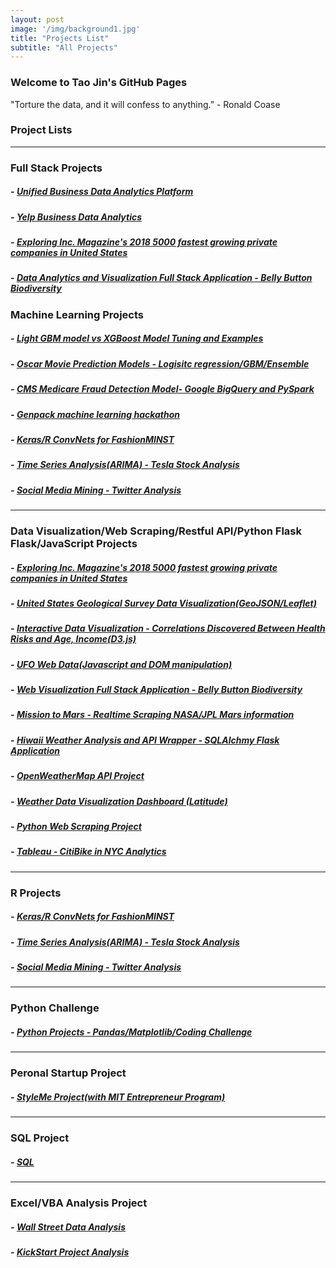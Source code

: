 ```yaml
---
layout: post
image: '/img/background1.jpg'
title: "Projects List"
subtitle: "All Projects"
---
```


### Welcome to Tao Jin's GitHub Pages

"Torture the data, and it will confess to anything.”  - Ronald Coase

### Project Lists   

<hr>

### Full Stack Projects

##### - [Unified Business Data Analytics Platform](https://github.com/Pyligent/Business-Analytics-Platform/edit/master/README.md)


##### - [Yelp Business Data Analytics](https://github.com/Pyligent/yelp_project)


##### - [Exploring Inc. Magazine's 2018 5000 fastest growing private companies in United States](https://github.com/Pyligent/Inc5000_Data_Viz_Project)


##### - [Data Analytics and Visualization Full Stack Application - Belly Button Biodiversity](https://github.com/Pyligent/belly_button_biodiversity)   



### Machine Learning Projects   

##### - [Light GBM model vs XGBoost Model Tuning and Examples](https://github.com/Pyligent/lightGBM_vs_XGBoost)

##### - [Oscar Movie Prediction Models - Logisitc regression/GBM/Ensemble](https://github.com/Pyligent/2019_Oscar_Best_Picture_Prediction)    
   
##### - [CMS Medicare Fraud Detection Model- Google BigQuery and PySpark](https://github.com/Pyligent/CMS-Medicare-Data-FRAUD-Detection)

##### - [Genpack machine learning hackathon](https://github.com/Pyligent/Genpack_machine_learning_hackathon)

##### - [Keras/R ConvNets for FashionMINST](https://github.com/Pyligent/FashionMNIST)

##### - [Time Series Analysis(ARIMA) - Tesla Stock Analysis](https://github.com/Pyligent/Telsa-Stock-Analysis-R-)

##### - [Social Media Mining - Twitter Analysis](https://github.com/Pyligent/Social-Media-Mining)
<hr>

### Data Visualization/Web Scraping/Restful API/Python Flask Flask/JavaScript Projects   

##### - [Exploring Inc. Magazine's 2018 5000 fastest growing private companies in United States](https://github.com/Pyligent/Inc5000_Data_Viz_Project)

##### - [United States Geological Survey Data Visualization(GeoJSON/Leaflet)](https://pyligent.github.io/USGS_DataVisualization/)   

##### - [Interactive Data Visualization - Correlations Discovered Between Health Risks and Age, Income(D3.js)](https://pyligent.github.io/D3_DataViz/)   

##### - [UFO Web Data(Javascript and DOM manipulation)](https://pyligent.github.io/ufo_web_data/)   

##### - [Web Visualization Full Stack Application - Belly Button Biodiversity](https://github.com/Pyligent/belly_button_biodiversity)      

##### - [Mission to Mars - Realtime Scraping NASA/JPL Mars information](https://github.com/Pyligent/mars_scraper/blob/master/README.md)    

##### - [Hiwaii Weather Analysis and API Wrapper - SQLAlchmy Flask Application](https://github.com/Pyligent/SQLAlchemy_Flask)   

##### - [OpenWeatherMap API Project](https://github.com/Pyligent/Python_api/tree/master/Weather_API)   

##### - [Weather Data Visualization Dashboard (Latitude)](https://pyligent.github.io/weatherweb_dashboard/)

##### - [Python Web Scraping Project](https://pyligent.github.io/Car_ETL_PROJECT/)   

##### - [Tableau - CitiBike in NYC Analytics](https://public.tableau.com/profile/taojin5273#!/vizhome/CitiBikeMapsinNYC/Dashboard-UserType)


<hr>

### R Projects 

##### - [Keras/R ConvNets for FashionMINST](https://github.com/Pyligent/FashionMNIST)

##### - [Time Series Analysis(ARIMA) - Tesla Stock Analysis](https://github.com/Pyligent/Telsa-Stock-Analysis-R-)

##### - [Social Media Mining - Twitter Analysis](https://github.com/Pyligent/Social-Media-Mining)

<hr>


### Python Challenge

##### - [Python Projects - Pandas/Matplotlib/Coding Challenge](https://github.com/Pyligent/python-challenge)

<hr>

### Peronal Startup Project

##### - [StyleMe Project(with MIT Entrepreneur Program)](https://github.com/Pyligent/fashionstyle_project)

<hr>

### SQL Project

##### - [SQL](https://github.com/Pyligent/SQL)

<hr>

### Excel/VBA Analysis Project

##### - [Wall Street Data Analysis](https://github.com/Pyligent/WallStreet-Multi-Year-Data-VBA-)

##### - [KickStart Project Analysis](https://github.com/Pyligent/Excel_Project)



